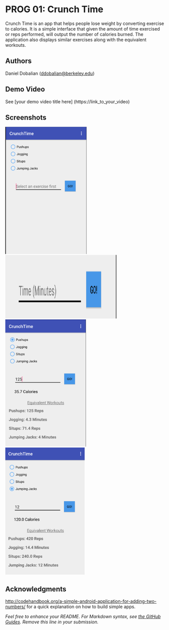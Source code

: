 # PROG 01: Crunch Time

Crunch Time is an app that helps people lose weight by converting exercise to calories.  It is a simple interface that given the amount of time exercised or reps performed, will output the number of calories burned.  The application also displays similar exercises along with the equivalent workouts.

## Authors

Daniel Dobalian  ([ddobalian@berkeley.edu](mailto:ddobalian@berkeley.edu))

## Demo Video

See [your demo video title here] (https://link_to_your_video)

## Screenshots

<img src="screenshots/base.png" height="400" alt="Screenshot"/>
<img src="screenshots/enter.png" height="200" width="350" alt="Screenshot"/>
<img src="screenshots/pushups.png" height="400" alt="Screenshot"/>
<img src="screenshots/jj.png" height="400" alt="Screenshot"/>

## Acknowledgments

http://codehandbook.org/a-simple-android-application-for-adding-two-numbers/ for a quick explanation on how to build simple apps. 

*Feel free to enhance your README. For Markdown syntax, see [the GitHub Guides](https://guides.github.com/features/mastering-markdown/). Remove this line in your submission.*
